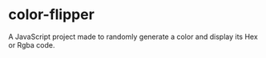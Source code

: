 # color-flipper
A JavaScript project made to randomly generate a color and display its Hex or Rgba code.
